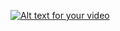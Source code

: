 
[![Alt text for your video](http://img.youtube.com/vi/MOh-slCVjvc/0.jpg)](https://www.youtube.com/watch?v=MOh-slCVjvc)
